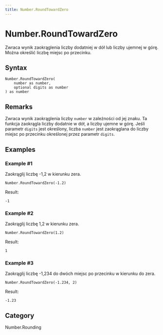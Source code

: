 ```yaml
---
title: Number.RoundTowardZero
---
```


# Number.RoundTowardZero


Zwraca wynik zaokrąglenia liczby dodatniej w dół lub liczby ujemnej w górę. Można określić liczbę miejsc po przecinku.


## Syntax

```powerquery
Number.RoundTowardZero(
    number as number,
    optional digits as number
) as number
```


## Remarks

Zwraca wynik zaokrąglenia liczby <code>number</code> w zależności od jej znaku. Ta funkcja zaokrągla liczby dodatnie w dół, a liczby ujemne w górę.    Jeśli parametr <code>digits</code> jest określony, liczba <code>number</code> jest zaokrąglana do liczby miejsc po przecinku określonej przez parametr <code>digits</code>.  


## Examples

### Example #1 
Zaokrąglij liczbę -1,2 w kierunku zera.
```powerquery
Number.RoundTowardZero(-1.2)
```

Result: 
```powerquery
-1
```


### Example #2 
Zaokrąglij liczbę 1,2 w kierunku zera.
```powerquery
Number.RoundTowardZero(1.2)
```

Result: 
```powerquery
1
```


### Example #3 
Zaokrąglij liczbę -1,234 do dwóch miejsc po przecinku w kierunku do zera.
```powerquery
Number.RoundTowardZero(-1.234, 2)
```

Result: 
```powerquery
-1.23
```




## Category
Number.Rounding
